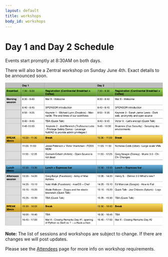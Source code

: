 ```yaml
---
layout: default
title: workshops
body_id: workshops
---
```


# Day 1 and Day 2 Schedule

<p class="lead">
Events start promptly at 8:30AM on both days.
</p>

<p>
There will also be a Zentral workshop on Sunday June 4th. Exact details to be announced soon.
</p>

<img src="/assets/MacDevOpsYVR2017-Sched.v1.1.png">
<p>
<b>Note:</b> The list of sessions and workshops are subject to change. If there are changes we will post updates.
</p>
<p>
Please see the <a href="{{ site.url }}/attendee">Attendees</a> page for more info on workshop requirements.
</p>